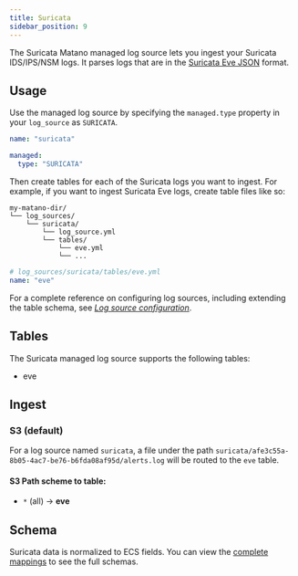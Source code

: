 ```yaml
---
title: Suricata
sidebar_position: 9
---
```


The Suricata Matano managed log source lets you ingest your Suricata IDS/IPS/NSM logs. It parses logs that are in the [Suricata Eve JSON](https://suricata.readthedocs.io/en/latest/output/eve/eve-json-format.html) format.

## Usage

Use the managed log source by specifying the `managed.type` property in your `log_source` as `SURICATA`.

```yml
name: "suricata"

managed:
  type: "SURICATA"
```

Then create tables for each of the Suricata logs you want to ingest. For example, if you want to ingest Suricata Eve logs, create table files like so:

```
my-matano-dir/
└── log_sources/
    └── suricata/
        └── log_source.yml
        └── tables/
            └── eve.yml
            └── ...
```

```yml
# log_sources/suricata/tables/eve.yml
name: "eve"
```

For a complete reference on configuring log sources, including extending the table schema, see [_Log source configuration_](../configuration.md).

## Tables

The Suricata managed log source supports the following tables:

- eve

## Ingest

### S3 (default)

For a log source named `suricata`, a file under the path `suricata/afe3c55a-8b05-4ac7-be76-b6fda08af95d/alerts.log` will be routed to the `eve` table.

#### S3 Path scheme to table:

- `*` (all) -> **eve**

## Schema

Suricata data is normalized to ECS fields. You can view the [complete mappings][1] to see the full schemas.

[1]: https://github.com/matanolabs/matano/blob/main/data/managed/log_sources/suricata/log_source.yml
